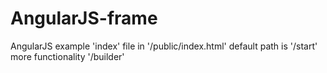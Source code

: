 # AngularJS-frame
AngularJS example
'index' file in '/public/index.html' 
default path is '/start'
more functionality '/builder'
